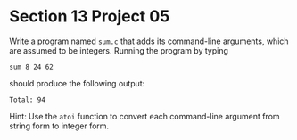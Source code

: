 # Section 13 Project 05

Write a program named `sum.c` that adds its command-line arguments, which are assumed to be integers. Running the program by typing

```text
sum 8 24 62
```

should produce the following output:

```text
Total: 94
```

Hint: Use the `atoi` function to convert each command-line argument from string form to integer form.
